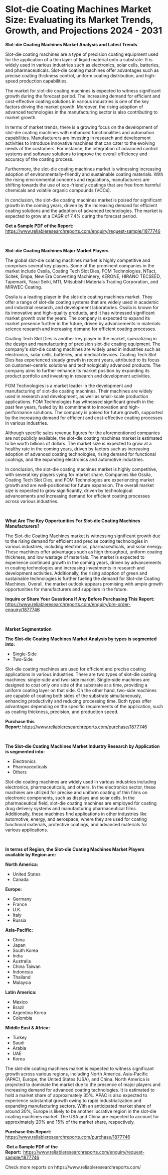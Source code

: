 <p><h1>Slot-die Coating Machines Market Size: Evaluating its Market Trends, Growth, and Projections 2024 - 2031</h1></p><p><strong>Slot-die Coating Machines Market Analysis and Latest Trends</strong></p>
<p><p>Slot-die coating machines are a type of precision coating equipment used for the application of a thin layer of liquid material onto a substrate. It is widely used in various industries such as electronics, solar cells, batteries, and pharmaceuticals. Slot-die coating machines offer advantages such as precise coating thickness control, uniform coating distribution, and high-speed production capabilities.</p><p>The market for slot-die coating machines is expected to witness significant growth during the forecast period. The increasing demand for efficient and cost-effective coating solutions in various industries is one of the key factors driving the market growth. Moreover, the rising adoption of advanced technologies in the manufacturing sector is also contributing to market growth.</p><p>In terms of market trends, there is a growing focus on the development of slot-die coating machines with enhanced functionalities and automation capabilities. Manufacturers are investing in research and development activities to introduce innovative machines that can cater to the evolving needs of the customers. For instance, the integration of advanced control systems and software solutions to improve the overall efficiency and accuracy of the coating process.</p><p>Furthermore, the slot-die coating machines market is witnessing increasing adoption of environmentally-friendly and sustainable coating materials. With the rising environmental concerns and regulations, manufacturers are shifting towards the use of eco-friendly coatings that are free from harmful chemicals and volatile organic compounds (VOCs).</p><p>In conclusion, the slot-die coating machines market is poised for significant growth in the coming years, driven by the increasing demand for efficient coating solutions and the adoption of advanced technologies. The market is expected to grow at a CAGR of 7.4% during the forecast period.</p></p>
<p><strong>Get a Sample PDF of the Report:&nbsp;</strong> <a href="https://www.reliableresearchreports.com/enquiry/request-sample/1877746">https://www.reliableresearchreports.com/enquiry/request-sample/1877746</a></p>
<p>&nbsp;</p>
<p><strong>Slot-die Coating Machines Major Market Players</strong></p>
<p><p>The global slot-die coating machines market is highly competitive and comprises several key players. Some of the prominent companies in the market include Ossila, Coating Tech Slot Dies, FOM Technologies, NTact, Scitek, Empa, New Era Converting Machinery, KERONE, HIRANO TECSEED, Tapemark, Yasui Seiki, MTI, Mitsubishi Materials Trading Corporation, and MIRWEC Coating.</p><p>Ossila is a leading player in the slot-die coating machines market. They offer a range of slot-die coating systems that are widely used in academic and industrial research, and development laboratories. Ossila is known for its innovative and high-quality products, and it has witnessed significant market growth over the years. The company is expected to expand its market presence further in the future, driven by advancements in materials science research and increasing demand for efficient coating processes.</p><p>Coating Tech Slot Dies is another key player in the market, specializing in the design and manufacturing of precision slot-die coating equipment. The company's slot-die coating machines are widely used in industries such as electronics, solar cells, batteries, and medical devices. Coating Tech Slot Dies has experienced steady growth in recent years, attributed to its focus on customer-centric solutions and technologically advanced products. The company aims to further enhance its market position by expanding its product portfolio and investing in research and development activities.</p><p>FOM Technologies is a market leader in the development and manufacturing of slot-die coating machines. Their machines are widely used in research and development, as well as small-scale production applications. FOM Technologies has witnessed significant growth in the past few years, fueled by its commitment to innovation and high-performance solutions. The company is poised for future growth, supported by the increasing demand for efficient and cost-effective coating processes in various industries.</p><p>Although specific sales revenue figures for the aforementioned companies are not publicly available, the slot-die coating machines market is estimated to be worth billions of dollars. The market size is expected to grow at a healthy rate in the coming years, driven by factors such as increasing adoption of advanced coating technologies, rising demand for functional coatings, and the expanding electronics and automotive industries.</p><p>In conclusion, the slot-die coating machines market is highly competitive, with several key players vying for market share. Companies like Ossila, Coating Tech Slot Dies, and FOM Technologies are experiencing market growth and are well-positioned for future expansion. The overall market size is expected to grow significantly, driven by technological advancements and increasing demand for efficient coating processes across various industries.</p></p>
<p>&nbsp;</p>
<p><strong>What Are The Key Opportunities For Slot-die Coating Machines Manufacturers?</strong></p>
<p><p>The Slot-die Coating Machines market is witnessing significant growth due to the rising demand for efficient and precise coating technologies in various industries, including electronics, pharmaceuticals, and solar energy. These machines offer advantages such as high throughput, uniform coating thickness, and low wastage of materials. The market is expected to experience continued growth in the coming years, driven by advancements in coating technologies and increasing investments in research and development activities. Additionally, the rising adoption of green and sustainable technologies is further fueling the demand for Slot-die Coating Machines. Overall, the market outlook appears promising with ample growth opportunities for manufacturers and suppliers in the future.</p></p>
<p><strong>Inquire or Share Your Questions If Any Before Purchasing This Report:</strong> <a href="https://www.reliableresearchreports.com/enquiry/pre-order-enquiry/1877746">https://www.reliableresearchreports.com/enquiry/pre-order-enquiry/1877746</a></p>
<p>&nbsp;</p>
<p><strong>Market Segmentation</strong></p>
<p><strong>The Slot-die Coating Machines Market Analysis by types is segmented into:</strong></p>
<p><ul><li>Single-Side</li><li>Two-Side</li></ul></p>
<p><p>Slot-die coating machines are used for efficient and precise coating applications in various industries. There are two types of slot-die coating machines: single-side and two-side market. Single-side machines are designed to coat only one side of the substrate at a time, providing a uniform coating layer on that side. On the other hand, two-side machines are capable of coating both sides of the substrate simultaneously, enhancing productivity and reducing processing time. Both types offer advantages depending on the specific requirements of the application, such as coating thickness, precision, and production speed.</p></p>
<p><strong>Purchase this Report:&nbsp;</strong><a href="https://www.reliableresearchreports.com/purchase/1877746">https://www.reliableresearchreports.com/purchase/1877746</a></p>
<p>&nbsp;</p>
<p><strong>The Slot-die Coating Machines Market Industry Research by Application is segmented into:</strong></p>
<p><ul><li>Electronics</li><li>Pharmaceuticals</li><li>Others</li></ul></p>
<p><p>Slot-die coating machines are widely used in various industries including electronics, pharmaceuticals, and others. In the electronics sector, these machines are utilized for precise and uniform coating of thin films on electronic components, such as displays and solar cells. In the pharmaceutical field, slot-die coating machines are employed for coating drug delivery systems and manufacturing pharmaceutical films. Additionally, these machines find applications in other industries like automotive, energy, and aerospace, where they are used for coating functional materials, protective coatings, and advanced materials for various applications.</p></p>
<p>&nbsp;</p>
<p><strong>In terms of Region, the Slot-die Coating Machines Market Players available by Region are:</strong></p>
<p>
    <p> <strong> North America: </strong>
        <ul>
            <li>United States</li>
            <li>Canada</li>
        </ul>
        </p> 
    <p> <strong> Europe: </strong>
        <ul>
            <li>Germany</li>
            <li>France</li>
            <li>U.K.</li>
            <li>Italy</li>
            <li>Russia</li>
        </ul>
        </p> 
    <p> <strong> Asia-Pacific: </strong>
        <ul>
            <li>China</li>
            <li>Japan</li>
            <li>South Korea</li>
            <li>India</li>
            <li>Australia</li>
            <li>China Taiwan</li>
            <li>Indonesia</li>
            <li>Thailand</li>
            <li>Malaysia</li>
        </ul>
        </p> 
    <p> <strong> Latin America: </strong>
        <ul>
            <li>Mexico</li>
            <li>Brazil</li>
            <li>Argentina Korea</li>
            <li>Colombia</li>
        </ul>
        </p> 
    <p> <strong> Middle East & Africa: </strong>
        <ul>
            <li>Turkey</li>
            <li>Saudi</li>
            <li>Arabia</li>
            <li>UAE</li>
            <li>Korea</li>
        </ul>
    </p>
    </p>
<p><p>The slot-die coating machines market is expected to witness significant growth across various regions, including North America, Asia-Pacific (APAC), Europe, the United States (USA), and China. North America is projected to dominate the market due to the presence of major players and increasing demand for advanced coating technologies. It is estimated to hold a market share of approximately 35%. APAC is also expected to experience substantial growth owing to rapid industrialization and expanding manufacturing sectors. With an anticipated market share of around 30%, Europe is likely to be another lucrative region in the slot-die coating machines market. The USA and China are expected to account for approximately 20% and 15% of the market share, respectively.</p></p>
<p><strong>Purchase this Report: </strong><a href="https://www.reliableresearchreports.com/purchase/1877746">https://www.reliableresearchreports.com/purchase/1877746</a></p>
<p>&nbsp;<strong>Get a Sample PDF of the Report:&nbsp;&nbsp;</strong><a href="https://www.reliableresearchreports.com/enquiry/request-sample/1877746">https://www.reliableresearchreports.com/enquiry/request-sample/1877746</a></p>
<p><strong></strong></p>
<p>Check more reports on https://www.reliableresearchreports.com/</p>